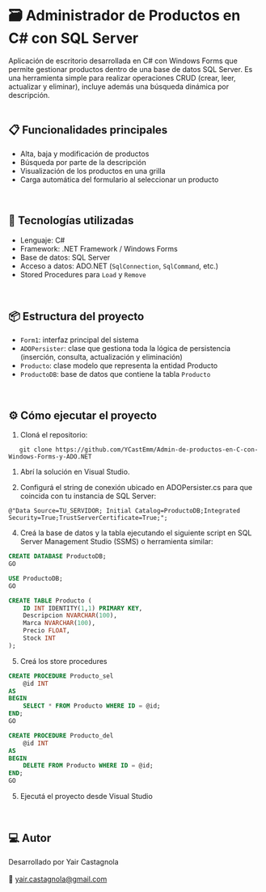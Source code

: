 # 🗃️ Administrador de Productos en C# con SQL Server

Aplicación de escritorio desarrollada en C# con Windows Forms que permite gestionar productos dentro de una base de datos SQL Server. Es una herramienta simple para realizar operaciones CRUD (crear, leer, actualizar y eliminar), incluye además una búsqueda dinámica por descripción.
<br>
<br>

## 📋 Funcionalidades principales

- Alta, baja y modificación de productos
- Búsqueda por parte de la descripción
- Visualización de los productos en una grilla
- Carga automática del formulario al seleccionar un producto
<br>

## 🚀 Tecnologías utilizadas

- Lenguaje: C#
- Framework: .NET Framework / Windows Forms
- Base de datos: SQL Server
- Acceso a datos: ADO.NET (`SqlConnection`, `SqlCommand`, etc.)
- Stored Procedures para `Load` y `Remove`
<br>

## 📦 Estructura del proyecto

- `Form1`: interfaz principal del sistema
- `ADOPersister`: clase que gestiona toda la lógica de persistencia (inserción, consulta, actualización y eliminación)
- `Producto`: clase modelo que representa la entidad Producto
- `ProductoDB`: base de datos que contiene la tabla `Producto`
<br>

## ⚙️ Cómo ejecutar el proyecto

1. Cloná el repositorio:
```
   git clone https://github.com/YCastEmm/Admin-de-productos-en-C-con-Windows-Forms-y-ADO.NET
```
1. Abrí la solución en Visual Studio.

2. Configurá el string de conexión ubicado en ADOPersister.cs para que coincida con tu instancia de SQL Server:
  ```
  @"Data Source=TU_SERVIDOR; Initial Catalog=ProductoDB;Integrated Security=True;TrustServerCertificate=True;";
  ```


4. Creá la base de datos y la tabla ejecutando el siguiente script en SQL Server Management Studio (SSMS) o herramienta similar:


```sql
CREATE DATABASE ProductoDB;
GO

USE ProductoDB;
GO

CREATE TABLE Producto (
    ID INT IDENTITY(1,1) PRIMARY KEY,
    Descripcion NVARCHAR(100),
    Marca NVARCHAR(100),
    Precio FLOAT,
    Stock INT
);
```

5. Creá los store procedures

```sql
CREATE PROCEDURE Producto_sel
    @id INT
AS
BEGIN
    SELECT * FROM Producto WHERE ID = @id;
END;
GO

CREATE PROCEDURE Producto_del
    @id INT
AS
BEGIN
    DELETE FROM Producto WHERE ID = @id;
END;
GO
```

5. Ejecutá el proyecto desde Visual Studio


<br>

## 💻 Autor
Desarrollado por Yair Castagnola
<br>
<br>
📧 yair.castagnola@gmail.com
